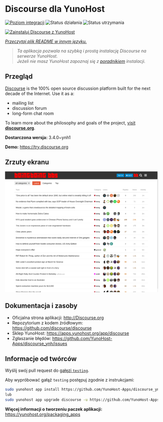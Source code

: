 <!--
To README zostało automatycznie wygenerowane przez <https://github.com/YunoHost/apps/tree/master/tools/readme_generator>
Nie powinno być ono edytowane ręcznie.
-->

# Discourse dla YunoHost

[![Poziom integracji](https://apps.yunohost.org/badge/integration/discourse)](https://ci-apps.yunohost.org/ci/apps/discourse/)
![Status działania](https://apps.yunohost.org/badge/state/discourse)
![Status utrzymania](https://apps.yunohost.org/badge/maintained/discourse)

[![Zainstaluj Discourse z YunoHost](https://install-app.yunohost.org/install-with-yunohost.svg)](https://install-app.yunohost.org/?app=discourse)

*[Przeczytaj plik README w innym języku.](./ALL_README.md)*

> *Ta aplikacja pozwala na szybką i prostą instalację Discourse na serwerze YunoHost.*  
> *Jeżeli nie masz YunoHost zapoznaj się z [poradnikiem](https://yunohost.org/install) instalacji.*

## Przegląd

[Discourse](http://www.discourse.org) is the 100% open source discussion platform built for the next decade of the Internet. Use it as a:

- mailing list
- discussion forum
- long-form chat room

To learn more about the philosophy and goals of the project, [visit **discourse.org**](http://www.discourse.org).


**Dostarczona wersja:** 3.4.0~ynh1

**Demo:** <https://try.discourse.org>

## Zrzuty ekranu

![Zrzut ekranu z Discourse](./doc/screenshots/screenshot.png)

## Dokumentacja i zasoby

- Oficjalna strona aplikacji: <http://Discourse.org>
- Repozytorium z kodem źródłowym: <https://github.com/discourse/discourse>
- Sklep YunoHost: <https://apps.yunohost.org/app/discourse>
- Zgłaszanie błędów: <https://github.com/YunoHost-Apps/discourse_ynh/issues>

## Informacje od twórców

Wyślij swój pull request do [gałęzi `testing`](https://github.com/YunoHost-Apps/discourse_ynh/tree/testing).

Aby wypróbować gałąź `testing` postępuj zgodnie z instrukcjami:

```bash
sudo yunohost app install https://github.com/YunoHost-Apps/discourse_ynh/tree/testing --debug
lub
sudo yunohost app upgrade discourse -u https://github.com/YunoHost-Apps/discourse_ynh/tree/testing --debug
```

**Więcej informacji o tworzeniu paczek aplikacji:** <https://yunohost.org/packaging_apps>
